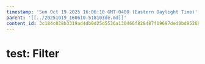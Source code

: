 ```yaml
---
timestamp: 'Sun Oct 19 2025 16:06:10 GMT-0400 (Eastern Daylight Time)'
parent: '[[../20251019_160610.518103de.md]]'
content_id: 3c184c038b3319ad4db0d25d5536a130466f828487f19697ded0bd95269adbf8
---
```


# test: Filter
